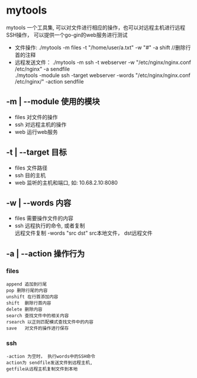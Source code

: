 # mytools
mytools 一个工具集, 可以对文件进行相应的操作，也可以对远程主机进行远程SSH操作， 可以提供一个go-gin的web服务进行测试  <br>
* 文件操作: ./mytools -m files -t "/home/user/a.txt" -w "#" -a shift    //删除行首的注释 <br>
* 远程发送文件： ./mytools -m ssh -t webserver -w "/etc/nginx/nginx.conf /etc/nginx" -a sendfile<br>
     ./mytools -module ssh -target webserver -words "/etc/nginx/nginx.conf /etc/nginx/" -action sendfile <br>

## -m | --module  使用的模块  
*   files  对文件的操作 <br>
*   ssh  对远程主机的操作 <br>
*   web  运行web服务 <br>

## -t | --target  目标
*  files  文件路径<br>
*   ssh  目的主机  <br>
*   web  监听的主机和端口, 如: 10.68.2.10:8080  <br>

## -w | --words  内容  
*   files  需要操作文件的内容  <br>
*   ssh   远程执行的命令, 或者复制  <br>
         远程文件复制 -words "src dst" src本地文件， dst远程文件 <br> 

## -a | --action  操作行为  
###   files  
    append 追加到行尾
    pop 删除行尾的内容
    unshift 在行首添加内容
    shift  删除行首内容
    delete 删除内容
    search 查找文件中的相关内容
    rsearch 以正则匹配模式查找文件中的内容
    save   对文件的操作进行保存

###   ssh    
    -action 为空时， 执行words中的SSH命令
    action为 sendfile发送文件到远程主机,
    getfile从远程主机复制文件到本地 